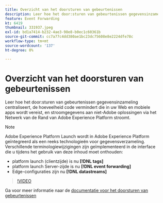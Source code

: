 ```yaml
---
title: Overzicht van het doorsturen van gebeurtenissen
description: Leer hoe het door:sturen van gebeurtenissen gegevensinzameling centraliseert, de hoeveelheid code vermindert die in uw Web en mobiele apps wordt vereist, en stroomgegevens aan niet-Adobe oplossingen via het Netwerk van de Rand van Adobe Experience Platform stroomt.
feature: Event Forwarding
kt: 6419
thumbnail: 331937.jpeg
exl-id: bd1a7414-b232-4ae3-98e8-b0ec1c60361b
source-git-commit: cc7a77c4dd380ae1bc23dc75608e8e2224dfe78c
workflow-type: tm+mt
source-wordcount: '137'
ht-degree: 0%

---
```


# Overzicht van het doorsturen van gebeurtenissen

Leer hoe het door:sturen van gebeurtenissen gegevensinzameling centraliseert, de hoeveelheid code vermindert die in uw Web en mobiele apps wordt vereist, en stroomgegevens aan niet-Adobe oplossingen via het Netwerk van de Rand van Adobe Experience Platform stroomt.

>[!NOTE]
>
>Adobe Experience Platform Launch wordt in Adobe Experience Platform geïntegreerd als een reeks technologieën voor gegevensverzameling. Verschillende terminologiewijzigingen zijn geïmplementeerd in de interface die u tijdens het gebruik van deze inhoud moet onthouden:
>
> * platform launch (clientzijde) is nu **[!DNL tags]**
> * platform launch Server-zijde is nu **[!DNL event forwarding]**
> * Edge-configuraties zijn nu **[!DNL datastreams]**


>[!VIDEO](https://video.tv.adobe.com/v/331937?quality=12&learn=on)

Ga voor meer informatie naar de [documentatie voor het doorsturen van gebeurtenissen](https://experienceleague.adobe.com/docs/experience-platform/tags/event-forwarding/overview.html)
